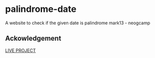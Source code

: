 # palindrome-date
 A website to check if the given date is palindrome
 mark13 - neogcamp
 
 ## Ackowledgement 
 [LIVE PROJECT](https://palindrome-date-mk13.netlify.app/)
